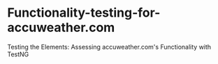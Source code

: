 # Functionality-testing-for-accuweather.com
Testing the Elements: Assessing accuweather.com's Functionality with TestNG
